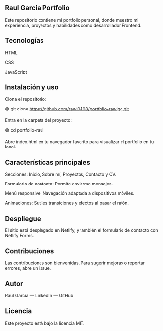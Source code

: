## Raul Garcia Portfolio

Este repositorio contiene mi portfolio personal, donde muestro mi experiencia, proyectos y habilidades como desarrollador Frontend.

## Tecnologías

HTML

CSS

JavaScript

## Instalación y uso

Clona el repositorio:

🟢 git clone https://github.com/rawl0408/portfolio-rawlgg.git

Entra en la carpeta del proyecto:

🟢 cd portfolio-raul

Abre index.html en tu navegador favorito para visualizar el portfolio en tu local.

## Características principales

Secciones: Inicio, Sobre mí, Proyectos, Contacto y CV.

Formulario de contacto: Permite enviarme mensajes.

Menú responsive: Navegación adaptada a dispositivos móviles.

Animaciones: Sutiles transiciones y efectos al pasar el ratón.

## Despliegue

El sitio está desplegado en Netlify, y también el formulario de contacto con Netlify Forms.

## Contribuciones

Las contribuciones son bienvenidas. Para sugerir mejoras o reportar errores, abre un issue.

## Autor

Raul Garcia — LinkedIn — GitHub

## Licencia

Este proyecto está bajo la licencia MIT.